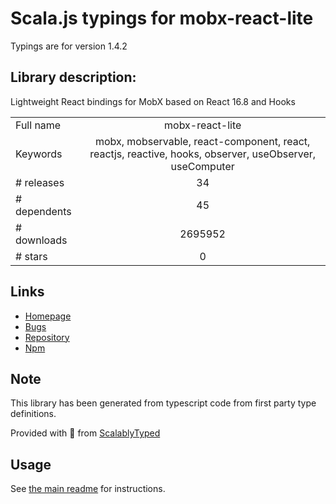 
# Scala.js typings for mobx-react-lite

Typings are for version 1.4.2

## Library description:
Lightweight React bindings for MobX based on React 16.8 and Hooks

|                    |                 |
| ------------------ | :-------------: |
| Full name          | mobx-react-lite |
| Keywords           | mobx, mobservable, react-component, react, reactjs, reactive, hooks, observer, useObserver, useComputer |
| # releases         | 34 |
| # dependents       | 45 |
| # downloads        | 2695952 |
| # stars            | 0 |

## Links
- [Homepage](https://mobx-react.js.org)
- [Bugs](https://github.com/mobxjs/mobx-react-lite/issues)
- [Repository](https://github.com/mobxjs/mobx-react-lite)
- [Npm](https://www.npmjs.com/package/mobx-react-lite)
    


## Note
This library has been generated from typescript code from first party type definitions.

Provided with :purple_heart: from [ScalablyTyped](https://github.com/oyvindberg/ScalablyTyped)

## Usage
See [the main readme](../../readme.md) for instructions.



